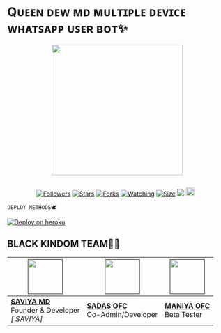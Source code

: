 # Qᴜᴇᴇɴ ᴅᴇᴡ ᴍᴅ ᴍᴜʟᴛɪᴘʟᴇ ᴅᴇᴠɪᴄᴇ ᴡʜᴀᴛꜱᴀᴘᴘ ᴜꜱᴇʀ ʙᴏᴛ✨

<p align="center">
<img src="https://telegra.ph/file/af33c0f8cf783d59dd096.jpg" width="300" height="300"/>
</p>

<p align="center">
  <a href="#"><img src="http://readme-typing-svg.herokuapp.com?color=d1fa02&center=true&vCenter=true&multiline=false&lines=QUEEN+DEW+WHATSAPP+BOT" alt="">
</p>

<p align="center">
<a href="https://github.com/sadasofc?tab=followers"><img title="Followers" src="https://img.shields.io/github/followers/AlipBot?color=green&style=flat-square"></a>
<a href="https://github.com/sadasofc/QUEEN-DEW-MD/stargazers/"><img title="Stars" src="https://img.shields.io/github/stars/sadasofc/QUEEN-DEW-MD?color=white&style=flat-square"></a>
<a href="https://github.com/sadasofc/QUEEN-DEW-MD/network/members"><img title="Forks" src="https://img.shields.io/github/forks/sadasofc/QUEEN-DEW-MD?color=yellow&style=flat-square"></a>
<a href="https://github.com/sadasofc/QUEEN-DEW-MD/watchers"><img title="Watching" src="https://img.shields.io/github/watchers/sadasofc/QUEEN-DEW-MD?label=Watchers&color=red&style=flat-square"></a>
<a href="https://github.com/sadasofc/QUEEN-DEW-MD/"><img title="Size" src="https://img.shields.io/github/repo-size/AlipBot/Api-Alpis?style=flat-square&color=darkred"></a>
<a href="https://hits.seeyoufarm.com"><img src="https://hits.seeyoufarm.com/api/count/incr/badge.svg?url=https://github.com/sadasofc/QUEEN-DEW-MD/%2Fhit-counter&count_bg=%2379C83D&title_bg=%23555555&icon=probot.svg&icon_color=%2304FF00&title=hits&edge_flat=false"/></a>
<a href="https://github.com/sadasofc/QUEEN-DEW-MD/graphs/commit-activity"><img height="20" src="https://img.shields.io/badge/Maintained-No-red.svg"></a>&nbsp;&nbsp;
</p>


`DEPLOY METHODS🕊️ `

[![Deploy on heroku](https://www.herokucdn.com/deploy/button.svg)](https://dashboard.heroku.com/new?button-url=https://https://github.com/sadasofc/QUEEN-DEW-MD&template=https://github.com/sadasofc/QUEEN-DEW-MD.git)






## BLACK KINDOM TEAM🙇‍♂️

| <a href=" "><img src="https://telegra.ph/file/8f110e4619eda70707095.jpg" width=80 height=80></a> | <a href=" "><img src="https://telegra.ph/file/8f9019ef53e4d3d1242a1.jpg" width=80 height=80></a> | <a href=" "><img src="https://telegra.ph/file/41a6d99409b1e412a7bef.jpg" width=80 height=80></a> |
|---|---|---|
| **[SAVIYA MD](https://github.com/saviya55)**</br>Founder & Developer</br>*[ SAVIYA]* | **[SADAS OFC](https://github.com/sadasofc)**</br>Co-Admin/Developer | **[MANIYA OFC](https://github.com/MANIBOT)**</br>Beta Tester 
